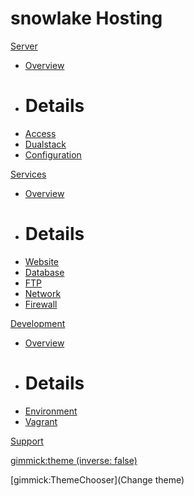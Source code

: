 # snowlake Hosting

[Server]()

  * [Overview](server/index.md)
  * # Details
  * [Access](server/access/index.md)
  * [Dualstack](server/dualstack/index.md)
  * [Configuration](server/configuration/index.md)

[Services]()

  * [Overview](services/index.md)
  * # Details
  * [Website](services/websites/index.md)
  * [Database](services/databases/index.md)
  * [FTP](services/ftp/index.md)
  * [Network](services/network/index.md)
  * [Firewall](services/firewall/index.md)

[Development]()

  * [Overview](development/index.md)
  * # Details
  * [Environment](development/environment/index.md)
  * [Vagrant](development/vagrant/index.md)

[Support](support/index.md)

[gimmick:theme (inverse: false)](yeti)

[gimmick:ThemeChooser](Change theme)

